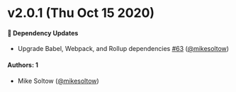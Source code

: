 # v2.0.1 (Thu Oct 15 2020)

#### 🔩 Dependency Updates

- Upgrade Babel, Webpack, and Rollup dependencies [#63](https://github.com/repaygithub/ui-tools/pull/63)
([@mikesoltow](https://github.com/mikesoltow))

#### Authors: 1

- Mike Soltow ([@mikesoltow](https://github.com/mikesoltow))
